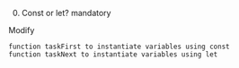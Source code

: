 
0. Const or let?
mandatory

Modify

    function taskFirst to instantiate variables using const
    function taskNext to instantiate variables using let

